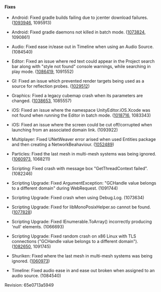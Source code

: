 #### Fixes

*   Android: Fixed gradle builds failing due to jcenter download failures. ([1093946](https://issuetracker.unity3d.com/issues/gradle-build-fails-when-downloading-files-from-jcenter), 1095913)
    
*   Android: Fixed gradle daemons not killed in batch mode. ([1073824](https://issuetracker.unity3d.com/issues/android-the-java-dot-exe-process-that-executed-gradle-is-not-terminated-when-a-build-in-batch-mode-is-completed), 1090861)
    
*   Audio: Fixed ease in/ease out in Timeline when using an Audio Source. (1084540)
    
*   Editor: Fixed an issue where red text could appear in the Project search bar along with "style not found" console warnings, while searching in play mode. ([1086419](https://issuetracker.unity3d.com/issues/red-text-in-project-search-bar-when-searchingwhile-in-play-mode), 1091552)
    
*   GI: Fixed an issue which prevented render targets being used as a source for reflection probes. ([1029512](https://issuetracker.unity3d.com/issues/graphics-impossible-to-use-a-cube-render-texture-as-custom-reflection-probe))
    
*   Graphics: Fixed a legacy cubemap crash when its parameters are changed. ([1038653](https://issuetracker.unity3d.com/issues/legacy-cubemap-crashes-when-parameters-are-changed), 1085557)
    
*   iOS: Fixed an issue where the namespace UnityEditor.iOS.Xcode was not found when running the Editor in batch mode. ([1018716](https://issuetracker.unity3d.com/issues/unityeditor-dot-ios-dot-xcode-is-not-found-when-running-editor-in-batch-mode), 1083343)
    
*   iOS: Fixed an issue where the screen could be cut off/corrupted when launching from an associated domain link. (1093922)
    
*   Multiplayer: Fixed UNetWeaver error arised when used Entities package and then creating a NetworkBeahaviour. ([1052489](https://issuetracker.unity3d.com/issues/getting-unetweaver-errors-when-using-entities-and-creating-a-networkbehaviour))
    
*   Particles: Fixed the last mesh in multi-mesh systems was being ignored. ([1060973](https://issuetracker.unity3d.com/issues/particle-system-mesh-render-mode-incorrectly-randomize-multiple-meshes), 1068211)
    
*   Scripting: Fixed crash with message box "GetThreadContext failed". (1082246)
    
*   Scripting Upgrade: Fixed ArgumentException: "GCHandle value belongs to a different domain" during WebRequest. (1091744)
    
*   Scripting Upgrade: Fixed crash when using Debug.Log. (1073634)
    
*   Scripting Upgrade: Fixed for libMonoPosixHelper.so cannot be found. ([1077828](https://issuetracker.unity3d.com/issues/libmonoposixhelper-dot-so-cannot-be-found))
    
*   Scripting Upgrade: Fixed IEnumerable.ToArray() incorrectly producing 'null' elements. (1066693)
    
*   Scripting Upgrade: Fixed random crash on x86 Linux with TLS connections ("GCHandle value belongs to a different domain"). ([1082650](https://issuetracker.unity3d.com/issues/x86-linux-player-webrequest-returns-error-argumentexception-gchandle-value-belongs-to-a-different-domain), 1091745)
    
*   Shuriken: Fixed where the last mesh in multi-mesh systems was being ignored. ([1060973](https://issuetracker.unity3d.com/issues/particle-system-mesh-render-mode-incorrectly-randomize-multiple-meshes))
    
*   Timeline: Fixed audio ease in and ease out broken when assigned to an audio source. (1084540)
    

Revision: 65e0713a5949